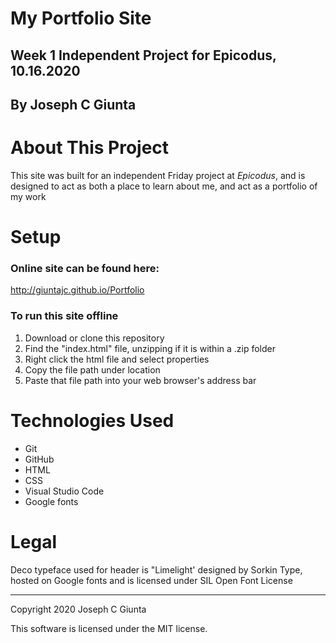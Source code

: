 # My Portfolio Site
## Week 1 Independent Project for Epicodus, 10.16.2020
## By Joseph C Giunta
# About This Project
This site was built for an independent Friday project at _Epicodus_, and is designed to act as both a place to learn about me, and act as a portfolio of my work

# Setup

### Online site can be found here:
http://giuntajc.github.io/Portfolio

### To run this site offline

1. Download or clone this repository
2. Find the "index.html" file, unzipping if it is within a .zip folder
3. Right click the html file and select properties
4. Copy the file path under location
5. Paste that file path into your web browser's address bar

# Technologies Used
* Git
* GitHub
* HTML
* CSS
* Visual Studio Code
* Google fonts

# Legal
Deco typeface used for header is "Limelight' designed by Sorkin Type, hosted on Google fonts and is licensed under SIL Open Font License

---

Copyright 2020 Joseph C Giunta

This software is licensed under the MIT license.